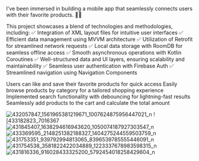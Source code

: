 I've been immersed in building a mobile app that seamlessly connects users with their favorite products. 📱💼

This project showcases a blend of technologies and methodologies, including:
✅ Integration of XML layout files for intuitive user interfaces
✅ Efficient data management using MVVM architecture
✅ Utilization of Retrofit for streamlined network requests
✅ Local data storage with RoomDB for seamless offline access
✅ Smooth asynchronous operations with Kotlin Coroutines
✅ Well-structured data and UI layers, ensuring scalability and maintainability
✅ Seamless user authentication with Firebase Auth
✅ Streamlined navigation using Navigation Components

Users can like and save their favorite products for quick access
Easily browse products by category for a tailored shopping experience
Implemented search functionality with debouncing for lightning-fast results
Seamlessly add products to the cart and calculate the total amount

![432057847_1561965381219671_1007624875956447021_n](https://github.com/mehenni-ui/e-Shop/assets/77996421/4d97ee22-a1c9-4dae-90ba-b01c69322a07)
![433182823_7016367![431845407_1638294616943620_1050074187927303547_n](https://github.com/mehenni-ui/e-Shop/assets/77996421/b74826da-b45e-4eb7-90b4-15692963c192)![433369595_2148251382188327_1404275244559503759_n](https://github.com/mehenni-ui/e-Shop/assets/77996421/a8f52df1-455e-4a53-87fd-0d2dcbd4e762)
![431753351_939792994813065_8396539785555446091_n](https://github.com/mehenni-ui/e-Shop/assets/77996421/308f526f-17cd-4547-81f0-bb91864cddba)
![431754538_3581822422034889_1223337678983598315_n](https://github.com/mehenni-ui/e-Shop/assets/77996421/9ec9b3d5-910d-4efe-92cb-7037999e748c)
![431816336_916028433325200_5792454018258429604_n](https://github.com/mehenni-ui/e-Shop/assets/77996421/6d9220f3-d762-4251-a91d-2b36371e1914)
